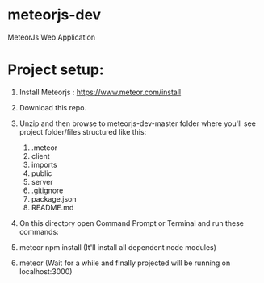 # meteorjs-dev
MeteorJs Web Application
# Project setup: 
1. Install Meteorjs : https://www.meteor.com/install 
2. Download this repo.
3. Unzip and then browse to meteorjs-dev-master folder where you'll see project folder/files structured like this: 
   1. .meteor
   2.  client
   3. imports
   4. public
   5. server
   6. .gitignore
   7. package.json
   8. README.md
   
4. On this directory open Command Prompt or Terminal and run these commands: 
  1. meteor npm install (It'll install all dependent node modules)
  2. meteor (Wait for a while and finally projected will be running on localhost:3000)
